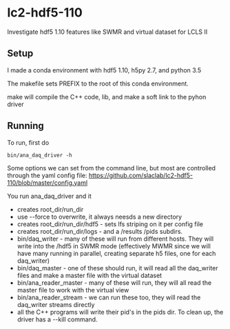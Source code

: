 # lc2-hdf5-110
Investigate hdf5 1.10 features like SWMR and virtual dataset for LCLS II

## Setup
I made a conda environment with hdf5 1.10, h5py 2.7, and python 3.5

The makefile sets PREFIX to the root of this conda environment.

make will compile the C++ code, lib, and make a soft link to the pyhon driver 

## Running
To run, first do
```
bin/ana_daq_driver -h
```
Some options we can set from the command line, but most are controlled through the yaml config file: https://github.com/slaclab/lc2-hdf5-110/blob/master/config.yaml

You run ana_daq_driver and it
* creates root_dir/run_dir
* use --force to overwrite, it always neesds a new directory
* creates root_dir/run_dir/hdf5 - sets lfs striping on it per config file
* creates root_dir/run_dir/logs - and a /results /pids subdirs. 
* bin/daq_writer - many of these will run from different hosts. They will write into the /hdf5 in SWMR mode (effectively MWMR since we will have many running in parallel, creating separate h5 files, one for each daq_writer)
* bin/daq_master - one of these should run, it will read all the daq_writer files and make a master file with the virtual dataset
* bin/ana_reader_master - many of these will run, they will all read the master file to work with the virtual view
* bin/ana_reader_stream - we can run these too, they will read the daq_writer streams directly
* all the C++ programs will write their pid's in the pids dir. To clean up, the driver has a --kill command.
